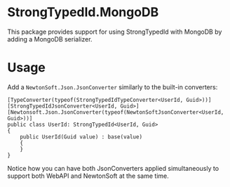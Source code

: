 # StrongTypedId.MongoDB

This package provides support for using StrongTypedId with MongoDB by adding a MongoDB serializer.

# Usage

Add a `NewtonSoft.Json.JsonConverter` similarly to the built-in converters:

```
[TypeConverter(typeof(StrongTypedIdTypeConverter<UserId, Guid>))]
[StrongTypedIdJsonConverter<UserId, Guid>]
[Newtonsoft.Json.JsonConverter(typeof(NewtonSoftJsonConverter<UserId, Guid>))]
public class UserId: StrongTypedId<UserId, Guid>
{
	public UserId(Guid value) : base(value)
	{
	}
}
```

Notice how you can have both JsonConverters applied simultaneously to support both WebAPI and NewtonSoft at the same
time.
